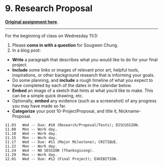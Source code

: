 # 9. Research Proposal

[**Original assignment here**](https://courses.ideate.cmu.edu/60-428/f2021/index.html%3Fp=1823.html). 

---

For the beginning of class on Wednesday 11/3:

1. Please **come in with a question** for Sougwen Chung.
2. In a blog post:
  * **Write** a paragraph that describes what you would like to do for your final project.
  * **Include** some links or images of relevant prior art, helpful tools, inspirations, or other background research that is informing your goals.
  * Do some planning, and **include** a rough timeline of what you expect to have completed by each of the dates in the calendar below.
  * **Embed** an image of a sketch that hints at what you’d like to make. This can be a simple quick drawing, etc.
  * Optionally, **embed** any evidence (such as a screenshot) of any progress you may have made so far.
  * **Categorize** your post 10-ProjectProposal, and title it, Nickname-Proposal.

```
11.03	Wed	-- Due: #10 (Research/Proposal/Tests); DISCUSSION.
11.08	Mon	-- Work day. 
11.10	Wed	-- Work day. 
11.15	Mon	-- Work day. 
11.17	Wed	-- Due: #11 (Major Milestone); CRITIQUE.
11.22	Mon	-- Work day.
11.24	Wed	-- NO SESSION (Thanksgiving).
11.29	Mon	-- Work day.
12.01	Wed	-- Due: #12 (Final Project); EXHIBITION.
```
